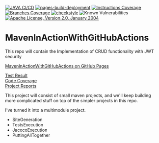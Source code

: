 [![JAVA CI/CD](https://github.com/faisalazam/MavenInActionWithGitHubActions/actions/workflows/build.yml/badge.svg)](https://github.com/faisalazam/MavenInActionWithGitHubActions/actions/workflows/build.yml)
[![pages-build-deployment](https://github.com/faisalazam/MavenInActionWithGitHubActions/actions/workflows/pages/pages-build-deployment/badge.svg)](https://github.com/faisalazam/MavenInActionWithGitHubActions/actions/workflows/pages/pages-build-deployment)
[![Instructions Coverage](https://faisalazam.github.io/MavenInActionWithGitHubActions/jacoco-merged/jacoco-resources/badges/jacoco.svg)](https://faisalazam.github.io/MavenInActionWithGitHubActions/jacoco-merged/index.html)
[![Branches Coverage](https://faisalazam.github.io/MavenInActionWithGitHubActions/jacoco-merged/jacoco-resources/badges/branches.svg)](https://faisalazam.github.io/MavenInActionWithGitHubActions/jacoco-merged/index.html)
[![checkstyle](https://faisalazam.github.io/MavenInActionWithGitHubActions/badges/checkstyle-result.svg)](https://faisalazam.github.io/MavenInActionWithGitHubActions/checkstyle.html)
![Known Vulnerabilities](https://snyk.io/test/github/faisalazam/maveninactionwithgithubactions/badge.svg)
[![Apache License, Version 2.0, January 2004](https://img.shields.io/github/license/apache/maven.svg?label=License)](https://faisalazam.github.io/MavenInActionWithGitHubActions/LICENSE)


# MavenInActionWithGitHubActions
This repo will contain the Implementation of CRUD functionality with JWT security

[MavenInActionWithGitHubActions on GitHub Pages](https://faisalazam.github.io/MavenInActionWithGitHubActions)

[Test Result](https://faisalazam.github.io/MavenInActionWithGitHubActions/surefire-report.html)
<br />
[Code Coverage](https://faisalazam.github.io/MavenInActionWithGitHubActions/jacoco/index.html)
<br />
[Project Reports](https://faisalazam.github.io/MavenInActionWithGitHubActions/project-reports.html)

This project will consist of small maven projects, and we'll keep building more complicated stuff 
on top of the simpler projects in this repo.

I've turned it into a multimodule project.
* SiteGeneration
* TestsExecution
* JacocoExecution
* PuttingAllTogether